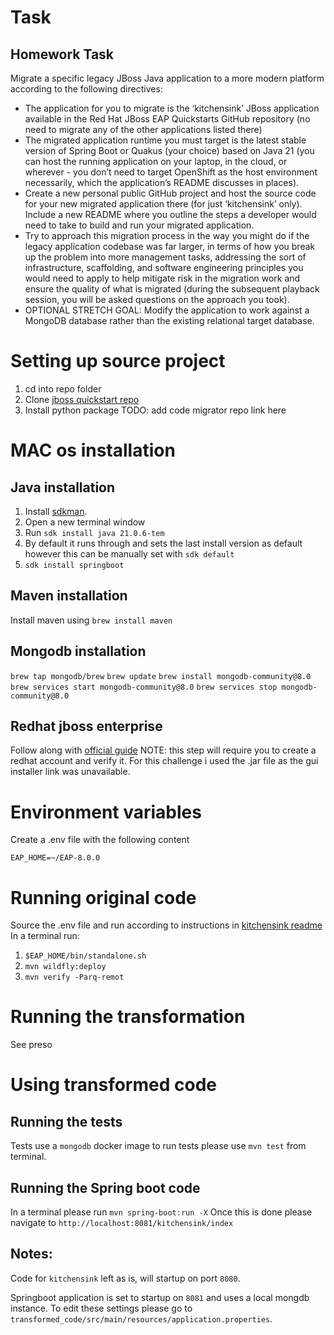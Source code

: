 # Task

## Homework Task
Migrate a specific legacy JBoss Java application to a more modern platform according to the following directives:
- The application for you to migrate is the ‘kitchensink’ JBoss application available in the Red Hat JBoss EAP Quickstarts GitHub repository (no need to migrate any of the other applications listed there)
- The migrated application runtime you must target is the latest stable version of Spring Boot or Quakus (your choice) based on Java 21 (you can host the running application on your laptop, in the cloud, or wherever - you don’t need to target OpenShift as the host environment necessarily, which the application’s README discusses in places).
- Create a new personal public GitHub project and host the source code for your new migrated application there (for just ‘kitchensink’ only). Include a new README where you outline the steps a developer would need to take to build and run your migrated application.
- Try to approach this migration process in the way you might do if the legacy application codebase was far larger, in terms of how you break up the problem into more management tasks, addressing the sort of infrastructure, scaffolding, and software engineering principles you would need to apply to help mitigate risk in the migration work and ensure the quality of what is migrated (during the subsequent playback session, you will be asked questions on the approach you took).
- OPTIONAL STRETCH GOAL: Modify the application to work against a MongoDB database rather than the existing relational target database.


# Setting up source project
1. cd into repo folder
2. Clone [jboss quickstart repo](https://github.com/jboss-developer/jboss-eap-quickstarts/tree/8.0.x)
3. Install python package TODO: add code migrator repo link here

# MAC os installation

## Java installation
1. Install [sdkman](https://sdkman.io/).
2. Open a new terminal window
3. Run `sdk install java 21.0.6-tem`
4. By default it runs through and sets the last install version as default however this can be manually set with `sdk default`
5. `sdk install springboot`

## Maven installation
Install maven using `brew install maven`

## Mongodb installation
`brew tap mongodb/brew`
`brew update`
`brew install mongodb-community@8.0`
`brew services start mongodb-community@8.0`
`brew services stop mongodb-community@8.0`

## Redhat jboss enterprise
Follow along with [official guide](https://docs.redhat.com/en/documentation/red_hat_jboss_enterprise_application_platform/8.0/html-single/red_hat_jboss_enterprise_application_platform_installation_methods/index?extIdCarryOver=true&sc_cid=701f2000001Css5AAC#jboss-eap-8-installation-methods_default)
NOTE: this step will require you to create a redhat account and verify it. For this challenge i used the .jar file as the gui installer link was unavailable.

# Environment variables
Create a .env file with the following content 
```
EAP_HOME=~/EAP-8.0.0
```

# Running original code
Source the .env file and run according to instructions in [kitchensink readme](https://github.com/jboss-developer/jboss-eap-quickstarts/tree/8.0.x/kitchensink)
In a terminal run:
1. `$EAP_HOME/bin/standalone.sh`
2. `mvn wildfly:deploy`
3. `mvn verify -Parq-remot`


# Running the transformation
See preso


# Using transformed code

## Running the tests
Tests use a `mongodb` docker image to run tests please use `mvn test` from terminal.

## Running the Spring boot code
In a terminal please run `mvn spring-boot:run -X`
Once this is done please navigate to `http://localhost:8081/kitchensink/index`

## Notes:
Code for `kitchensink` left as is, will startup on port `8080`. 

Springboot application is set to startup on `8081` and uses a local mongdb instance. To edit these settings please go to `transformed_code/src/main/resources/application.properties`.